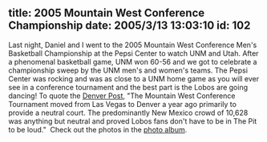 title: 2005 Mountain West Conference Championship
date: 2005/3/13 13:03:10
id: 102
---
Last night, Daniel and I went to the 2005 Mountain West Conference Men's Basketball Championship at the Pepsi Center to watch UNM and Utah. After a phenomenal basketball game, UNM won 60-56 and we got to celebrate a championship sweep by the UNM men's and women's teams. The Pepsi Center was rocking and was as close to a UNM home game as you will ever see in a conference tournament and the best part is the Lobos are going dancing! To quote the [Denver Post](http://www.denverpost.com/Stories/0,1413,36~87~2760370,00.html#), "The Mountain West Conference Tournament moved from Las Vegas to Denver a year ago primarily to provide a neutral court. The predominantly New Mexico crowd of 10,628 was anything but neutral and proved Lobos fans don't have to be in The Pit to be loud."  Check out the photos in the [photo album](/photo.aspx).